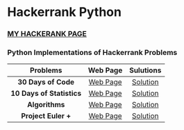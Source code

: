 # Hackerrank Python
### [MY HACKERANK PAGE](https://www.hackerrank.com/quqixun)
### Python Implementations of Hackerrank Problems

| Problems | Web Page | Sulutions |
|:--------:|:--------:|:---------:|
| **30 Days of Code** | [Web Page](https://www.hackerrank.com/domains/tutorials/30-days-of-code) | [Solution](https://github.com/quqixun/Hackerrank_Python/tree/master/30%20Days%20of%20Code) |
| **10 Days of Statistics** | [Web Page](https://www.hackerrank.com/domains/tutorials/10-days-of-statistics/1) | [Solution](https://github.com/quqixun/Hackerrank_Python/tree/master/10%20Days%20of%20Statistics) |
| **Algorithms** | [Web Page](https://www.hackerrank.com/domains/algorithms/warmup) | [Solution](https://github.com/quqixun/Hackerrank_Python/tree/master/Algorithm) |
| **Project Euler +** | [Web Page](https://www.hackerrank.com/contests/projecteuler/challenges) | [Solution](https://github.com/quqixun/Hackerrank_Python/tree/master/ProjectEulerPlus) |
